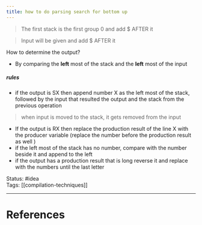 ```yaml
---
title: how to do parsing search for bottom up
---
```

> The first stack is the first group 0 and add $ AFTER it

> Input will be given and add $ AFTER it

How to determine the output?
- By comparing the **left** most of the stack and the **left** most of the input 

##### rules
- if the output is SX then append number X as the left most of the stack, followed by the input that resulted the output and the stack from the previous operation
> when input is moved to the stack, it gets removed from the input 
- If the output is RX then replace the production result of  the line X with the producer variable (replace the number before the production result as well )
-  if the left most of the stack has no number, compare with the number beside it and append to the left 
- if the output has a production result that is long reverse it  and replace with the numbers until the last letter 

Status: #idea  
Tags: [[compilation-techniques]]  
  
---
# References
